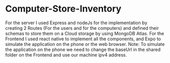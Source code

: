 # Computer-Store-Inventory
For the server I used Express and nodeJs for the implementation by creating 2 Routes (For the users and for the computers) and defined their schemas to store them on a Cloud storage by using MongoDB Atlas.
For the Frontend I used react native to implement all the components, and Expo to simulate the application on the phone or the web browser.
Note: To simulate the application on the phone we need to change the baseUrl in the shared folder on the Frontend and use our machine ipv4 address.


